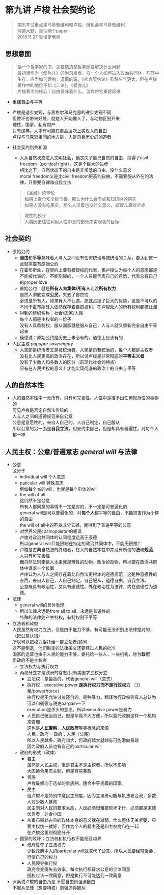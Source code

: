 # 第九讲 卢梭 社会契约论   
> 期末考试重点是马基雅维利和卢梭，但也会考马基雅维利  
> 两道大题，类似两个paper      
> 2018.11.27 吴增定老师  
## 思想意图  
> 读一个哲学家的书，先要搞清楚哲学家要解决什么问题  
> 最初想作为《爱弥儿》的附录发表，将一个人如何进入政治共同体，在其中生存，应当如何建构，谨慎的说，《社会契约论》虽然名气更大，但在卢梭著作中的地位不如《二论》，《爱弥儿》  
> 卢梭著作的核心：自由意味着什么，怎样将它重建起来  
* 重建自由与平等  
* 卢梭是退步史观，与黑格尔和马克思的进步史观不同  
  但败坏也带来好处，就是人开始像人了，与动物区别开来  
	理性，国家，私有财产  
	只有这样，人才有可能在更高层次上实现人的自由    
	卢梭与马克思相同的地方是，人是自身历史的创造者  
* 社会契约到共和国  
	* 人从自然状态进入文明社会，他丧失了自己自然的自由，换得了civil freedom（political right），这是个巨大的进步  
	相比之下，自然状态下的自由是非常低的自由，没什么意义  
	moral freedom又是比civil freedom更高的自由，不需要服从外在的法律，只需要自律和自我立法  
	> 《圣经》的悖论  
	如果上帝全知全能全善，那么为什么会有蛇和知识树的果实  
	如果人没有吃果实，那么人活着也没什么意义，*弱智儿童欢乐多*    

	> 理性的狡计  
	人类历史往往利用人性中恶的部分来实现善的目标  
## 社会契约  
* 原始公约  
	* **自由**和**平等**意味着人与人之间没有任何统治与被统治的关系，要达到这一点就需要有原始公约    
	* 在霍布斯处，在契约上要有被授权的代表，但卢梭认为每个人的意愿都是不能被代表的，不能割裂的，一个人只能代表自己的意愿，代表总有自己的proper love       
	* 原始公约：就是**所有人**向**集体/所有人**让渡**所有权力**   
		自然人彻底变成**公民**，失去了自然性    
    必须是所有人，如果有人不让渡，那就占据了巨大的优势，这是不可以的  
    不同于霍布斯处人依然保存着自然权利，在卢梭处人的所有权利都被让渡  
	* 得到的组织名称：社会/国家/人民  
    每个人都是主权者的一份子    
	  没有人具备特权，服从国家就是服从自己，人与人就又重新完全自由平等起来  
	* 康德说：原始公约是历史上未必有的，道德上应该有的  
* 人民主权 *popupar sovereignty*  
	* 人民即是统治者又是被统治者，人民是自我统治的，每个人都是主权者  
		没有比人民更高的政治存在，所以说卢梭是非常彻底的**平等主义者**  
    没有了少数人和多数人的区分（前现代社会的特点）  
		只有在人民主权的意义上才能实现彻底的政治上的自由与平等   

## 人的自然本性  
* 人的自然本性中一无所有，只有可完善性，人性中是推不出任何规范性的事物的  
  可见卢梭是否定自然法传统的  
  人与人之间的道德规范来自公意  
  公意是意愿性的，来自人自己的，人自己制定，自己服从  
  所以公意的另一面是**自我立法**，用来约束自己，但是却具有普遍性，对每个人都一样  

## 人民主权：公意/普遍意志 *general will* 与法律  
* 公意  
	区分于  
	* individual will 个人意志  
	* paticular will 特殊意志  
		例如每个省的will，也就是每个群体的will  
	* the will of all  
		这仍然不是公意  
		所有人都同意的事情不一定是对的，不一定是可普遍化的    
		general will是可以普遍化的，对**每个人**都平等的自由，不能损害作为个体的自由  
		the will of all中的不良成分去掉，就得到了普遍平等的公意   
	* 对世界公民*cosmopolitan*的嘲讽  
		卢梭对政治共同体的认同程度远高于康德  
		所以general will只能限制在特定的政治共同体中，不能无限推广  
	* 卢梭是古典自然法的终结者，在人的自然本性中并没有所谓的**法**和**规范**，人只有可完善性  
		而自然法则相信人本来就是理性的动物，政治的动物，所以要在政治共同体中谋求一个位置  
		卢梭认为人与人之间存在着比自然法更根本的道德规范，这是种意愿性的东西，来自人自己，人自己制定，自己服从，道德自由，自我立法。  
		公意既具有政治性，又具有道德性。外在政治性为法律，内在道德性为道德。      
* 法律  
	* general will的具体表现  
	* 所以法律永远是from all to all，永远是普遍性的  
		特殊的法律则产生特权，有特权则不平等  
* 立法者和政府   
	人民虽然有权力立法，但是由于能力不够，有可能无法识别出法律是对的，（把公意认错）  
	所以可以把权力委托给一群立法者/顾问   
	这不是倒退，他们制定的法律条文还要经过人民的批准    
	国家的运营也由于人民的能力不够，委托给一些人，一些机构，称为**政府**  
	但政府不是主权者  
	* 立法权力与执行权力 
    * 两权分立才是欧洲的常态/只有美国才三权分立  
		* 立法权：是最高的，代表general will（意志） 
		* 执行权：executive power **是执行权力而不是行政权力**  （力量/power/force）  
			执行权是不允许讨价还价的，是种暴力，翻译为行政权则有人总认为可以和衙役与税吏bargain一下  
			execution是杀头的意思，所以executive power是暴力  
		* 人民自己统治自己，但是毕竟不大方便，所以委托政府这样一个机构来管理  
			这也是**人民警察**，**人民政府**等等概念的来源  
			人民：政府 = 政府：人民（公民）  
			所以人民越多，政府越大，但政府越大就越有可能滑向暴政  
			因为政府人员也有自己的particular will  
	* 政府的形式（政体）  
		* 君主  
			虽然是人民主权，但是君主不是主权者，所以不影响  
			大国适合用君主制，但是容易暴政  
		* 贵族   
			卢梭最倾向于选举的贵族制，适合中等规模的国家。   
		* 民主  
			但卢梭不是特别中意民主制度，因为立法者可能与执法者合流，多数人对少数人暴政  
			民主制对人民的要求太高，人民必须很难被败坏才行，必须都是道德优秀者，适合小国      
		* 从霍布斯处古典的政体本身的意义就在减弱，什么整体无关紧要，只要主权统一就好，但作为个人的君主还是和主权搅和在一起  
			在卢梭这里则彻底分开  
	* 国家的败坏：立法权和执行权不能相互越界    
		* 政府篡夺了立法权力  
			少数政府中人的particular will就取代了公意，所以人民要经常聚会，行使自己的权力
		* 人民侵夺执行权  
			政府会变得失去效率，每次执行都征求公意的全体同意  
			授权应该一致同意，但是执行不可能达到一致同意      
* 罗素说卢梭的自由乃是 不愿自由则强迫自由  
	不服从法律（想要特权）则强迫你服从  







